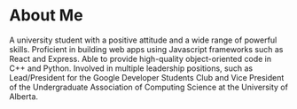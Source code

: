 # About Me
A university student with a positive attitude and a wide range of powerful skills. Proficient in building web apps using Javascript frameworks such as React and Express. Able to provide high-quality object-oriented code in C++ and Python. Involved in multiple leadership positions, such as Lead/President for the Google Developer Students Club and Vice President of the Undergraduate Association of Computing Science at the University of Alberta.
